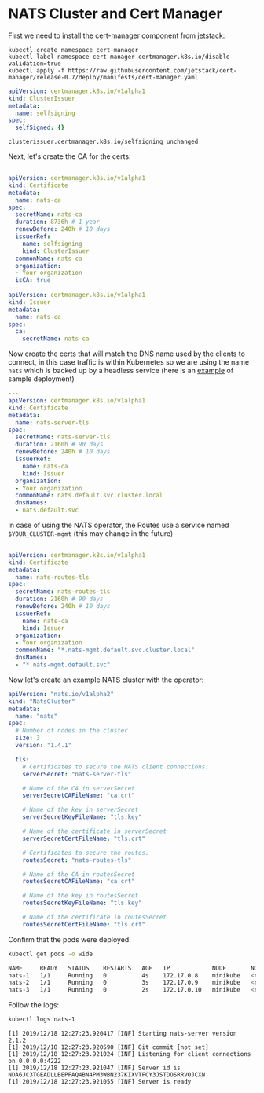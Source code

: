# NATS Cluster and Cert Manager

First we need to install the cert-manager component from [jetstack](https://github.com/jetstack/cert-manager):

```text
kubectl create namespace cert-manager
kubectl label namespace cert-manager certmanager.k8s.io/disable-validation=true
kubectl apply -f https://raw.githubusercontent.com/jetstack/cert-manager/release-0.7/deploy/manifests/cert-manager.yaml
```

```yaml
apiVersion: certmanager.k8s.io/v1alpha1
kind: ClusterIssuer
metadata:
  name: selfsigning
spec:
  selfSigned: {}
```

```text
clusterissuer.certmanager.k8s.io/selfsigning unchanged
```

Next, let's create the CA for the certs:

``` yaml
---
apiVersion: certmanager.k8s.io/v1alpha1
kind: Certificate
metadata:
  name: nats-ca
spec:
  secretName: nats-ca
  duration: 8736h # 1 year
  renewBefore: 240h # 10 days
  issuerRef:
    name: selfsigning
    kind: ClusterIssuer
  commonName: nats-ca
  organization:
  - Your organization
  isCA: true
---
apiVersion: certmanager.k8s.io/v1alpha1
kind: Issuer
metadata:
  name: nats-ca
spec:
  ca:
    secretName: nats-ca
```

Now create the certs that will match the DNS name used by the clients to connect, in this case traffic is within Kubernetes so we are using the name `nats` which is backed up by a headless service (here is an [example](https://github.com/nats-io/k8s/blob/master/nats-server/nats-server-plain.yml#L24-L47) of sample deployment)

``` yaml
---
apiVersion: certmanager.k8s.io/v1alpha1
kind: Certificate
metadata:
  name: nats-server-tls
spec:
  secretName: nats-server-tls
  duration: 2160h # 90 days
  renewBefore: 240h # 10 days
  issuerRef:
    name: nats-ca
    kind: Issuer
  organization:
  - Your organization
  commonName: nats.default.svc.cluster.local
  dnsNames:
  - nats.default.svc
```

In case of using the NATS operator, the Routes use a service named `$YOUR_CLUSTER-mgmt` (this may change in the future)

```yaml
---
apiVersion: certmanager.k8s.io/v1alpha1
kind: Certificate
metadata:
  name: nats-routes-tls
spec:
  secretName: nats-routes-tls
  duration: 2160h # 90 days
  renewBefore: 240h # 10 days
  issuerRef:
    name: nats-ca
    kind: Issuer
  organization:
  - Your organization
  commonName: "*.nats-mgmt.default.svc.cluster.local"
  dnsNames:
  - "*.nats-mgmt.default.svc"
```

Now let's create an example NATS cluster with the operator:

``` yaml 
apiVersion: "nats.io/v1alpha2"
kind: "NatsCluster"
metadata:
  name: "nats"
spec:
  # Number of nodes in the cluster
  size: 3
  version: "1.4.1"

  tls:
    # Certificates to secure the NATS client connections:
    serverSecret: "nats-server-tls"

    # Name of the CA in serverSecret
    serverSecretCAFileName: "ca.crt"

    # Name of the key in serverSecret
    serverSecretKeyFileName: "tls.key"

    # Name of the certificate in serverSecret
    serverSecretCertFileName: "tls.crt"

    # Certificates to secure the routes.
    routesSecret: "nats-routes-tls"

    # Name of the CA in routesSecret
    routesSecretCAFileName: "ca.crt"

    # Name of the key in routesSecret
    routesSecretKeyFileName: "tls.key"

    # Name of the certificate in routesSecret
    routesSecretCertFileName: "tls.crt"
```

Confirm that the pods were deployed:

``` sh
kubectl get pods -o wide
```

``` sh
NAME     READY   STATUS    RESTARTS   AGE   IP            NODE       NOMINATED NODE
nats-1   1/1     Running   0          4s    172.17.0.8    minikube   <none>
nats-2   1/1     Running   0          3s    172.17.0.9    minikube   <none>
nats-3   1/1     Running   0          2s    172.17.0.10   minikube   <none>
```

Follow the logs:

``` sh
kubectl logs nats-1
```

```text
[1] 2019/12/18 12:27:23.920417 [INF] Starting nats-server version 2.1.2
[1] 2019/12/18 12:27:23.920590 [INF] Git commit [not set]
[1] 2019/12/18 12:27:23.921024 [INF] Listening for client connections on 0.0.0.0:4222
[1] 2019/12/18 12:27:23.921047 [INF] Server id is NDA6JC3TGEADLLBEPFAQ4BN4PM3WBN237KIXVTFCY3JSTDOSRRVOJCXN
[1] 2019/12/18 12:27:23.921055 [INF] Server is ready
```
